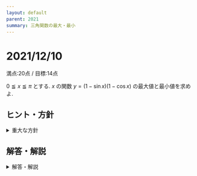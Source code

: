 ```yaml
---
layout: default
parent: 2021
summary: 三角関数の最大・最小
---
```


# 2021/12/10

満点:20点 / 目標:14点

$0 \leqq x \leqq \pi$ とする. $x$ の関数 $y=(1 - \sin x)(1 - \cos x)$ の最大値と最小値を求めよ.

## ヒント・方針

<details markdown="1">
<summary>重大な方針</summary>

- $t = \sin x + \cos x$ とおく.
- **文字を置き換えたら必ず変域を確認する.**

</details>

## 解答・解説

<details markdown="1">
<summary>解答・解説</summary>

三角関数の最大・最小の問題です. 基本的にはよくできていましたが, 平方完成を間違える答案が多いのが謎です.

マーク式の試験ではおそらく $t=\sin x+ \cos x$ とおくように誘導が付きます. とはいえ, 誘導がなくても知識として持っておいたほうがよいでしょう. $\sin x$ と $\cos x$ が対称式になっているときはこの方法がよく使えます. 当然ながら, $t$ の変域は必ず確認しなければなりません.

### $x$ の値は必要か？

本問では,

> $y$ の最大値と最小値を求めよ.

と書いてあり, $y$ が最大値や最小値をとるときの $x$ の値には触れられていないので, $x$ の値を書く必要はありません. しかし一方で,

> $y$ の最大値と最小値を求めよ. また, そのときの $x$ の値をそれぞれ求めよ.

と書いてあれば, もちろん必要でしょう.

たとえば,「関数の最大値が $M$ である」と主張したいとき, その根拠は

- 関数の値は常に $M$ 以下である
- 関数の値が $M$ になることがある

の 2 つですが, いずれも**グラフを描く**ことで示すことができます.
本問の解答例では, 三角関数の合成で $t$ と $x$ が対応することを示し, また $2$ 次関数のグラフを示して $y$ に対応する $t$ が確かに存在することを明示しています.

そんなわけで, 

- $x$ の値を書く必要がない問題では, 「聞かれてはないけど一応確認したので書いておきますね」の気持ちで記述しておく.
- $x$ の値を書く必要がある問題は必ず書く.
- いずれも $x$ と $y$ の対応関係をわかりやすく示す.
- グラフを描く.

くらいがいい落としどころなのではないでしょうか.

![](img/mathterro_20211210.jpg)

</details>